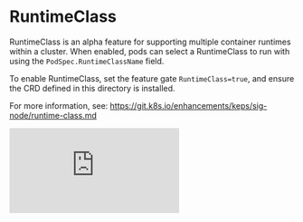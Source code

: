 # RuntimeClass

RuntimeClass is an alpha feature for supporting multiple container runtimes within a cluster. When
enabled, pods can select a RuntimeClass to run with using the `PodSpec.RuntimeClassName` field.

To enable RuntimeClass, set the feature gate `RuntimeClass=true`, and ensure the CRD defined in this
directory is installed.

For more information, see:
https://git.k8s.io/enhancements/keps/sig-node/runtime-class.md

[![Analytics](https://kubernetes-site.appspot.com/UA-36037335-10/GitHub/cluster/addons/runtimeclass/README.md?pixel)]()
